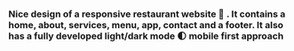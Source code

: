 
### Nice design of a responsive restaurant website 🥗 . It contains a home, about, services, menu, app, contact and a footer. It also has a fully developed light/dark mode 🌓 mobile first approach
